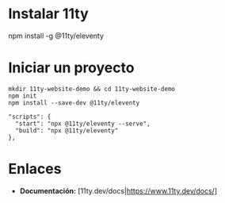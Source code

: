 

# Instalar 11ty
npm install -g @11ty/eleventy

# Iniciar un proyecto
```
mkdir 11ty-website-demo && cd 11ty-website-demo
npm init
npm install --save-dev @11ty/eleventy
```

```
"scripts": {
  "start": "npx @11ty/eleventy --serve",
  "build": "npx @11ty/eleventy"
},
```







# Enlaces
* **Documentación:** [11ty.dev/docs|https://www.11ty.dev/docs/]
